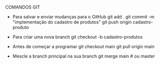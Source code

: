 COMANDOS GIT

- Para salvar e enviar mudanças para o GitHub
git add .
git commit -m "implementação do cadastro de produtos"
git push origin cadastro-produto

- Para criar uma nova branch
git checkout -b cadastro-produtos

- Antes de começar a programar
git checkout main
git pull origin main

- Mescle a branch principal na sua branch
git merge main # ou master
